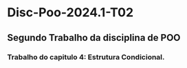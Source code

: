 # Disc-Poo-2024.1-T02
## Segundo Trabalho da disciplina de POO
### Trabalho do capitulo 4: Estrutura Condicional.
